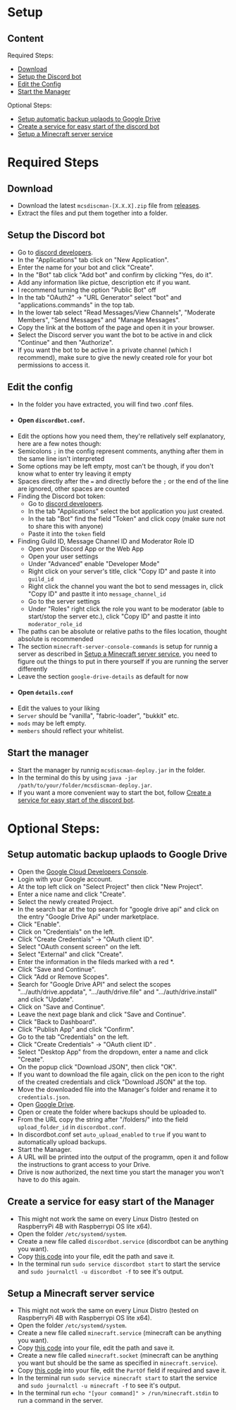 # Setup

## Content
Required Steps:
- [Download](https://github.com/Tre5et/mc-discman/blob/main/SETUP.md#download)
- [Setup the Discord bot](https://github.com/Tre5et/mc-discman/blob/main/SETUP.md#setup-the-discord-bot)
- [Edit the Config](https://github.com/Tre5et/mc-discman/blob/main/SETUP.md#edit-the-config)
- [Start the Manager](https://github.com/Tre5et/mc-discman/blob/main/SETUP.md#start-the-manager)

Optional Steps:
- [Setup automatic backup uplaods to Google Drive](https://github.com/Tre5et/mc-discman/blob/main/SETUP.md#setup-automatic-backup-uplaods-to-google-drive)
- [Create a service for easy start of the discord bot](https://github.com/Tre5et/mc-discman/blob/main/SETUP.md#create-a-service-for-easy-start-of-the-manager)
- [Setup a Minecraft server service](https://github.com/Tre5et/mc-discman/blob/main/SETUP.md#setup-a-minecraft-server-service)

# Required Steps
## Download
- Download the latest ```mcsdiscman-[X.X.X].zip``` file from [releases](https://github.com/Tre5et/mc-discman/releases).
- Extract the files and put them together into a folder.

## Setup the Discord bot
- Go to [discord developers](https://discord.com/developers/).
- In the "Applications" tab click on "New Application".
- Enter the name for your bot and click "Create".
- In the "Bot" tab click "Add bot" and confirm by clicking "Yes, do it".
- Add any information like pictue, description etc if you want.
- I recommend turning the option "Public Bot" off
- In the tab "OAuth2" -> "URL Generator" select "bot" and "applications.commands" in the top tab.
- In the lower tab select "Read Messages/View Channels", "Moderate Members", "Send Messages" and "Manage Messages".
- Copy the link at the bottom of the page and open it in your browser.
- Select the Discord server you want the bot to be active in and click "Continue" and then "Authorize".
- If you want the bot to be active in a private channel (which I recommend), make sure to give the newly created role for your bot permissions to access it.

## Edit the config
- In the folder you have extracted, you will find two .conf files.
- #### Open ```discordbot.conf```.
- Edit the options how you need them, they're rellatively self explanatory, here are a few notes though:
- Semicolons ```;``` in the config represent comments, anything after them in the same line isn't interpreted
- Some options may be left empty, most can't be though, if you don't know what to enter try leaving it empty
- Spaces directly after the ```=``` and directly before the ```;``` or the end of the line are ignored, other spaces are counted
- Finding the Discord bot token:
  - Go to [discord developers](https://discord.com/developers/).
  - In the tab "Applications" select the bot application you just created.
  - In the tab "Bot" find the field "Token" and click copy (make sure not to share this with anyone)
  - Paste it into the ```token``` field
- Finding Guild ID, Message Channel ID and Moderator Role ID
  - Open your Discord App or the Web App
  - Open your user settings
  - Under "Advanced" enable "Developer Mode"
  - Right click on your server's title, click "Copy ID" and paste it into ```guild_id```
  - Right click the channel you want the bot to send messages in, click "Copy ID" and pastte it into ```message_channel_id```
  - Go to the server settings
  - Under "Roles" right click the role you want to be moderator (able to start/stop the server etc.), click "Copy ID" and pastte it into ```moderator_role_id```
- The paths can be absolute or relative paths to the files location, thought absolute is recommended
- The section ```minecraft-server-console-commands``` is setup for runnig a server as described in [Setup a Minecraft server service](https://github.com/Tre5et/mc-discman/blob/main/SETUP.md#setup-a-minecraft-server-service), you need to figure out the things to put in there yourself if you are running the server differently
- Leave the section ```google-drive-details``` as default for now
- #### Open ```details.conf``` 
- Edit the values to your liking
- ```Server``` should be "vanilla", "fabric-loader", "bukkit" etc.
- ```mods``` may be left empty.
- ```members``` should reflect your whitelist.

## Start the manager
- Start the manager by runnig ```mcsdiscman-deploy.jar``` in the folder.
- In the terminal do this by using ```java -jar /path/to/your/folder/mcsdiscman-deploy.jar```.
- If you want a more convenient way to start the bot, follow [Create a service for easy start of the discord bot](https://github.com/Tre5et/mc-discman/blob/main/SETUP.md#create-a-service-for-easy-start-of-the-manager).

# Optional Steps:
## Setup automatic backup uplaods to Google Drive
- Open the [Google Cloud Developers Console](https://console.cloud.google.com/).
- Login with your Google account.
- At the top left click on "Select Project" then click "New Project".
- Enter a nice name and click "Create".
- Select the newly created Project.
- In the search bar at the top search for "google drive api" and click on the entry "Google Drive Api" under marketplace.
- Click "Enable".
- Click on "Credentials" on the left.
- Click "Create Credentials" -> "OAuth client ID".
- Select "OAuth consent screen" on the left.
- Select "External" and click "Create".
- Enter the information in the fileds marked with a red *.
- Click "Save and Continue".
- Click "Add or Remove Scopes".
- Search for "Google Drive API" and select the scopes ".../auth/drive.appdata", ".../auth/drive.file" and ".../auth/drive.install" and click "Update".
- Click on "Save and Continue".
- Leave the next page blank and click "Save and Continue".
- Click "Back to Dashboard".
- Click "Publish App" and click "Confirm".
- Go to the tab "Credentials" on the left.
- Click "Create Credentials" -> "OAuth client ID" .
- Select "Desktop App" from the dropdown, enter a name and click "Create".
- On the popup click "Download JSON", then click "OK".
- If you want to download the file again, click on the pen icon to the right of the created credentials and click "Download JSON" at the top.
- Move the downloaded file into the Manager's folder and rename it to ```credentials.json```.
- Open [Google Drive](https://drive.google.com/).
- Open or create the folder where backups should be uploaded to.
- From the URL copy the string after "/folders/" into the field ```upload_folder_id``` in ```discordbot.conf```.
- In discordbot.conf set ```auto_upload_enabled``` to ```true``` if you want to automatically upload backups.
- Start the Manager.
- A URL will be printed into the output of the programm, open it and follow the instructions to grant access to your Drive.
- Drive is now authorized, the next time you start the manager you won't have to do this again.

## Create a service for easy start of the Manager
- This might not work the same on every Linux Distro (tested on RaspberryPi 4B with Raspberrypi OS lite x64).
- Open the folder ```/etc/systemd/system```.
- Create a new file called ```discordbot.service``` (discordbot can be anything you want).
- Copy [this code](https://github.com/Tre5et/mc-discman/blob/main/discordbot.service) into your file, edit the path and save it.
- In the terminal run ```sudo service discordbot start``` to start the service and ```sudo journalctl -u discordbot -f``` to see it's output.

## Setup a Minecraft server service
- This might not work the same on every Linux Distro (tested on RaspberryPi 4B with Raspberrypi OS lite x64).
- Open the folder ```/etc/systemd/system```.
- Create a new file called ```minecraft.service``` (minecraft can be anything you want).
- Copy [this code](https://github.com/Tre5et/mc-discman/blob/main/minecraft.service) into your file, edit the path and save it.
- Create a new file called ```minecraft.socket``` (minecraft can be anything you want but should be the same as specified in ```minecraft.service```).
- Copy [this code](https://github.com/Tre5et/mc-discman/blob/main/minecraft.socket) into your file, edit the ```PartOf``` field if required and save it.
- In the terminal run ```sudo service minecraft start``` to start the service and ```sudo journalctl -u minecraft -f``` to see it's output.
- In the terminal run ```echo "[your command]" > /run/minecraft.stdin``` to run a command in the server.
